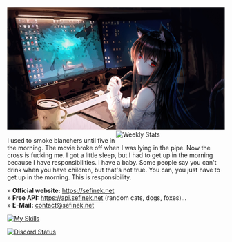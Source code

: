 <img src="images/4355954.jpg" alt="Anime Programming Wallpaper">

<a href="https://wakatime.com/@Sefinek" target="_blank">
	<img width="50%" align="right" src="https://github-readme-stats.vercel.app/api/wakatime?username=Sefinek&border_radius=13px&theme=dark&bg_color=202225&border_color=1f1f1f&icon_color=58a6ff&show_icons=true&custom_title=Weekly%20Stats" alt="Weekly Stats">
</a>

I used to smoke blanchers until five in the morning. The movie broke off when I was lying in the pipe. Now the cross is fucking me. I got a little sleep, but I had to get up in the morning because I have responsibilities. I have a baby. Some people say you can't drink when you have children, but that's not true. You can, you just have to get up in the morning. This is responsibility.

» **Official website:** https://sefinek.net  
» **Free API:** https://api.sefinek.net (random cats, dogs, foxes)...  
» **E-Mail:** contact@sefinek.net

[![My Skills](https://skills.thijs.gg/icons?i=html,css,js,nodejs,php,cs,mongo,mysql)](https://skills.thijs.gg)

<a href="https://sefinek.net" target="_blank">
	<img src="https://lanyard.cnrad.dev/api/727996139827232879?bg=202225&borderRadius=13px" width="47%" alt="Discord Status">
</a>
